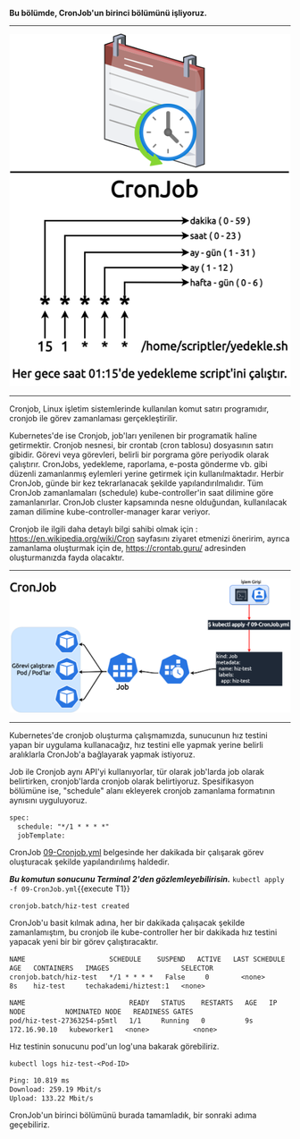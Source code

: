 
**Bu bölümde, CronJob'un birinci bölümünü işliyoruz.**
___
![CronJob](./assets/img/Cronjob-genel.png)
___
Cronjob, Linux işletim sistemlerinde kullanılan komut satırı programıdır, cronjob ile görev zamanlaması gerçekleştirilir.
 
Kubernetes'de ise Cronjob, job'ları yenilenen bir programatik haline getirmektir. Cronjob nesnesi, bir crontab (cron tablosu) dosyasının satırı gibidir.
Görevi veya görevleri, belirli bir porgrama göre periyodik olarak çalıştırır. CronJobs, yedekleme, raporlama, e-posta gönderme vb. gibi düzenli zamanlanmış eylemleri yerine getirmek için kullanılmaktadır. 
Herbir CronJob, günde bir kez tekrarlanacak şekilde yapılandırılmalıdır. Tüm CronJob zamanlamaları (schedule) kube-controller'in saat dilimine göre zamanlanırlar. 
CronJob cluster kapsamında nesne olduğundan, kullanılacak zaman dilimine kube-controller-manager karar veriyor. 

Cronjob ile ilgili daha detaylı bilgi sahibi olmak için : https://en.wikipedia.org/wiki/Cron sayfasını ziyaret etmenizi öneririm, ayrıca zamanlama oluşturmak için de, https://crontab.guru/ adresinden oluşturmanızda fayda olacaktır.
___

![Kubernetes CronJob](./assets/img/CronJob.png)
___

Kubernetes'de cronjob oluşturma çalışmamızda, sunucunun hız testini yapan bir uygulama kullanacağız, hız testini elle yapmak yerine belirli aralıklarla CronJob'a bağlayarak yapmak istiyoruz. 

Job ile Cronjob aynı API'yi kullanıyorlar, tür olarak job'larda job olarak belirtirken, cronjob'larda cronjob olarak belirtiyoruz. Spesifikasyon bölümüne ise, "schedule" alanı ekleyerek 
cronjob zamanlama formatının aynısını uyguluyoruz.

```
spec:
  schedule: "*/1 * * * *"
  jobTemplate:
```

CronJob [09-Cronjob.yml](./assets/09-CronJob.yml) belgesinde her dakikada bir çalışarak  görev oluşturacak şekilde yapılandırılımş haldedir. 

***Bu komutun sonucunu Terminal 2'den gözlemleyebilirisin.***
`kubectl apply -f 09-CronJob.yml`{{execute T1}}

```
cronjob.batch/hiz-test created
```
CronJob'u basit kılmak adına, her bir dakikada çalışacak şekilde zamanlamıştım, bu cronjob ile kube-controller her bir dakikada hız testini yapacak yeni bir bir görev çalıştıracaktır.


```
NAME                     SCHEDULE    SUSPEND   ACTIVE   LAST SCHEDULE   AGE   CONTAINERS   IMAGES                  SELECTOR
cronjob.batch/hiz-test   */1 * * * *   False     0        <none>          8s    hiz-test     techakademi/hiztest:1   <none>
```

```
NAME                          READY   STATUS    RESTARTS   AGE   IP             NODE          NOMINATED NODE   READINESS GATES
pod/hiz-test-27363254-p5mtl   1/1     Running   0          9s    172.16.90.10   kubeworker1   <none>           <none>
```

Hız testinin sonucunu pod'un log'una bakarak görebiliriz.

```
kubectl logs hiz-test-<Pod-ID>
```

```
Ping: 10.819 ms
Download: 259.19 Mbit/s
Upload: 133.22 Mbit/s
```

CronJob'un birinci bölümünü burada tamamladık, bir sonraki adıma geçebiliriz.